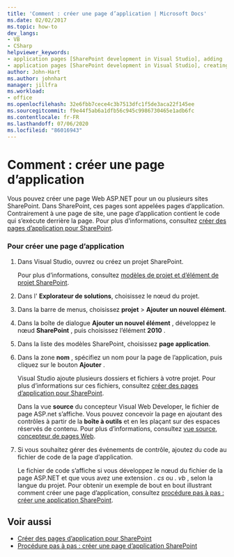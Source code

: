 ```yaml
---
title: 'Comment : créer une page d’application | Microsoft Docs'
ms.date: 02/02/2017
ms.topic: how-to
dev_langs:
- VB
- CSharp
helpviewer_keywords:
- application pages [SharePoint development in Visual Studio], adding
- application pages [SharePoint development in Visual Studio], creating
author: John-Hart
ms.author: johnhart
manager: jillfra
ms.workload:
- office
ms.openlocfilehash: 32e6fbb7cece4c3b7513dfc1f5de3aca22f145ee
ms.sourcegitcommit: f9e44f5ab6a1dfb56c945c9986730465e1adb6fc
ms.contentlocale: fr-FR
ms.lasthandoff: 07/06/2020
ms.locfileid: "86016943"
---
```

# <a name="how-to-create-an-application-page"></a>Comment : créer une page d’application
  Vous pouvez créer une page Web ASP.NET pour un ou plusieurs sites SharePoint. Dans SharePoint, ces pages sont appelées pages d’application. Contrairement à une page de site, une page d’application contient le code qui s’exécute derrière la page. Pour plus d’informations, consultez [créer des pages d’application pour SharePoint](../sharepoint/creating-application-pages-for-sharepoint.md).

### <a name="to-create-an-application-page"></a>Pour créer une page d’application

1. Dans Visual Studio, ouvrez ou créez un projet SharePoint.

     Pour plus d’informations, consultez [modèles de projet et d’élément de projet SharePoint](../sharepoint/sharepoint-project-and-project-item-templates.md).

2. Dans l' **Explorateur de solutions**, choisissez le nœud du projet.

3. Dans la barre de menus, choisissez **projet**  >  **Ajouter un nouvel élément**.

4. Dans la boîte de dialogue **Ajouter un nouvel élément** , développez le nœud **SharePoint** , puis choisissez l’élément **2010** .

5. Dans la liste des modèles SharePoint, choisissez **page application**.

6. Dans la zone **nom** , spécifiez un nom pour la page de l’application, puis cliquez sur le bouton **Ajouter** .

     Visual Studio ajoute plusieurs dossiers et fichiers à votre projet. Pour plus d’informations sur ces fichiers, consultez [créer des pages d’application pour SharePoint](../sharepoint/creating-application-pages-for-sharepoint.md).

     Dans la vue **source** du concepteur Visual Web Developer, le fichier de page ASP.net s’affiche. Vous pouvez concevoir la page en ajoutant des contrôles à partir de la **boîte à outils** et en les plaçant sur des espaces réservés de contenu. Pour plus d’informations, consultez [vue source, concepteur de pages Web](/previous-versions/aspnet/ms178154\(v\=vs.100\)).

7. Si vous souhaitez gérer des événements de contrôle, ajoutez du code au fichier de code de la page d’application.

     Le fichier de code s’affiche si vous développez le nœud du fichier de la page ASP.NET et que vous avez une extension *. cs* ou *. vb* , selon la langue du projet. Pour obtenir un exemple de bout en bout illustrant comment créer une page d’application, consultez [procédure pas à pas : créer une application SharePoint](../sharepoint/walkthrough-creating-a-sharepoint-application-page.md).

## <a name="see-also"></a>Voir aussi
- [Créer des pages d’application pour SharePoint](../sharepoint/creating-application-pages-for-sharepoint.md)
- [Procédure pas à pas : créer une page d’application SharePoint](../sharepoint/walkthrough-creating-a-sharepoint-application-page.md)
